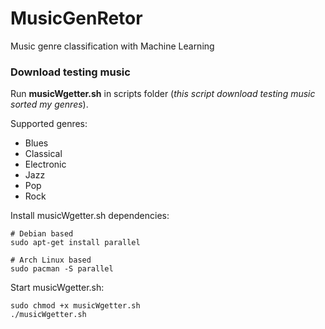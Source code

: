 # MusicGenRetor
Music genre classification with Machine Learning

### Download testing music
Run __musicWgetter.sh__ in scripts folder (*this script download testing music sorted my genres*).

Supported genres:
 - Blues
 - Classical
 - Electronic
 - Jazz
 - Pop
 - Rock

Install musicWgetter.sh dependencies:

```
# Debian based
sudo apt-get install parallel

# Arch Linux based
sudo pacman -S parallel
```

Start musicWgetter.sh:

```
sudo chmod +x musicWgetter.sh
./musicWgetter.sh
```

